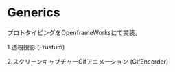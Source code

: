 Generics
========
プロトタイピングをOpenframeWorksにて実装。

1.透視投影 (Frustum)

2.スクリーンキャプチャーGifアニメーション (GifEncorder) 
